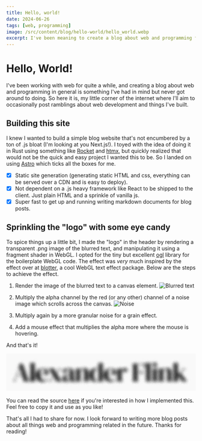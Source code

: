 ```yaml
---
title: Hello, world!
date: 2024-06-26
tags: [web, programming]
image: /src/content/blog/hello-world/hello_world.webp
excerpt: I've been meaning to create a blog about web and programming for a while and finally got around to it! Please enjoy occasional ramblings about web stuff and programming in general. Some personal stuff might sneak in as well.
---
```


# Hello, World!

I've been working with web for quite a while, and creating a blog about web and programming in general is something I've had in mind but never got around to doing. So here it is, my little corner of the internet where I'll aim to occasionally post ramblings about web development and things I've built.

## Building this site

I knew I wanted to build a simple blog website that's not encumbered by a ton of .js bloat (I'm looking at you Next.js!). I toyed with the idea of doing it in Rust using something like [Rocket](https://rocket.rs/) and [htmx](https://htmx.org/), but quickly realized that would not be the quick and easy project I wanted this to be. So I landed on using [Astro](https://astro.build/) which ticks all the boxes for me.

- [x] Static site generation (generating static HTML and css, everything can be served over a CDN and is easy to deploy).
- [x] Not dependent on a .js heavy framework like React to be shipped to the client. Just plain HTML and a sprinkle of vanilla js.
- [x] Super fast to get up and running writing markdown documents for blog posts.

## Sprinkling the "logo" with some eye candy

To spice things up a little bit, I made the "logo" in the header by rendering a transparent .png image of the blurred text, and manipulating it using a fragment shader in WebGL. I opted for the tiny but excellent [ogl](https://github.com/oframe/ogl) library for the boilerplate WebGL code. The effect was _very_ much inspired by the effect over at [blotter](https://blotter.js.org/), a cool WebGL text effect package. Below are the steps to achieve the effect.

1. Render the image of the blurred text to a canvas element.
   ![Blurred text](/logo.png)

2. Multiply the alpha channel by the red (or any other) channel of a noise image which scrolls across the canvas.
   ![Noise](/noise.jpg)

3. Multiply again by a more granular noise for a grain effect.

4. Add a mouse effect that multiplies the alpha more where the mouse is hovering.

And that's it!

![Animated Logo](/src/content/blog/hello-world/animated-logo.webp)

You can read the source [here](https://github.com/alexanderflink/alexanderflink.com/blob/main/src/components/AnimatedLogo.astro) if you're interested in how I implemented this. Feel free to copy it and use as you like!

That's all I had to share for now. I look forward to writing more blog posts about all things web and programming related in the future. Thanks for reading!
